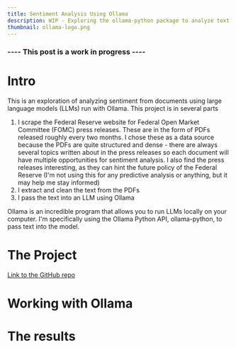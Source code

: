 ```yaml
---
title: Sentiment Analysis Using Ollama
description: WIP - Exploring the ollama-python package to analyze text data
thumbnail: ollama-logo.png
---
```

### ---- This post is a work in progress ----

# Intro

This is an exploration of analyzing sentiment from documents using large language models (LLMs) run with Ollama. This project is in several parts
1. I scrape the Federal Reserve website for Federal Open Market Committee (FOMC) press releases. These are in the form of PDFs released roughly every two months. I chose these as a data source because the PDFs are quite structured and dense - there are always several topics written about in the press releases so each document will have multiple opportunities for sentiment analysis. I also find the press releases interesting, as they can hint the future policy of the Federal Reserve (I'm not using this for any predictive analysis or anything, but it may help me stay informed)
2. I extract and clean the text from the PDFs
3. I pass the text into an LLM using Ollama

Ollama is an incredible program that allows you to run LLMs locally on your computer. I'm specifically using the Ollama Python API, ollama-python, to pass text into the model. 
# The Project

[Link to the GitHub repo](https://github.com/JustinSmethers/fomc-documents) 
# Working with Ollama

# The results
